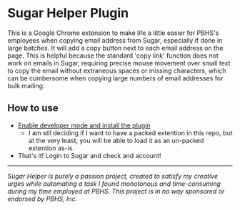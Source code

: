 # Sugar Helper Plugin

This is a Google Chrome extension to make life a little easier for PBHS's employees when copying email address from Sugar, especially if done in large batches.
It will add a copy button next to each email address on the page. This is helpful because the standard 'copy link' function does not work on emails in Sugar, requiring precise mouse movement over small text to copy the email without extraneous spaces or missing characters, which can be cumbersome when copying large numbers of email addresses for bulk mailing.

## How to use

- [Enable developer mode and install the plugin](https://developer.chrome.com/extensions/faq#:~:text=You%20can%20start%20by%20turning,a%20packaged%20extension%2C%20and%20more.)
  - I am stll deciding if I want to have a packed extention in this repo, but at the very least, you will be able to load it as an un-packed extention as-is.
- That's it! Login to Sugar and check and account!

<hr>

_Sugar Helper is purely a passion project, created to satisfy my creative urges while automating a task I found monotonous and time-consuming during my time employed at PBHS. This project is in no way sponsored or endorsed by PBHS, Inc._
